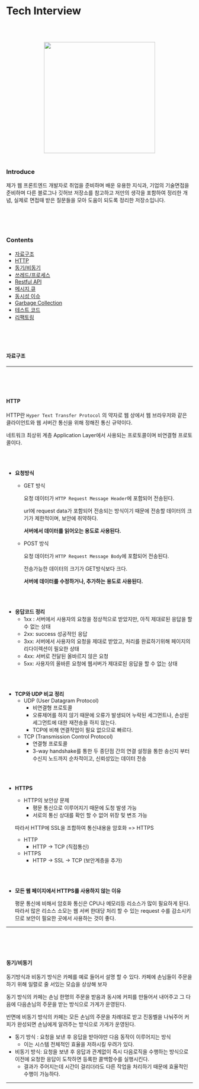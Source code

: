 

# Tech Interview

</br></br>



<center><img src="https://uxwing.com/wp-content/themes/uxwing/download/07-design-and-development/administrator-developer.png" width="300px" /></center>





</br>

### Introduce

제가 웹 프론트엔드 개발자로 취업을 준비하며 배운 유용한 지식과, 기업의 기술면접을 준비하며 다른 블로그나 깃허브 저장소를 참고하고 저만의 생각을 포함하여 정리한 개념,  실제로 면접때 받은 질문들을 모아 도움이 되도록 정리한 저장소입니다.



</br></br></br>



### Contents

- [자료구조](#자료구조)
- [HTTP](#HTTP)
- [동기/비동기](#동기/비동기)
- [쓰레드/프로세스](#쓰레드/프로세스)
- [Restful API](#Restful-API)
- [메시지 큐](#메시지-큐)
- [동시성 이슈](#동시성-이슈)
- [Garbage Collection](#Garbage-Collection)
- [테스트 코드](#테스트-코드)
- [리팩토링](#리팩토링)



</br></br></br>



#### 자료구조





----

</br></br></br>

#### HTTP

HTTP란 `Hyper Text Transfer Protocol` 의 약자로 웹 상에서 웹 브라우저와 같은 클라이언트와 웹 서버간 통신을 위해 정해진 통신 규약이다.

네트워크 최상위 계층  Application Layer에서 사용되는 프로토콜이며 비연결형 프로토콜이다.

</br></br>

- **요청방식**

  - GET 방식

    요청 데이터가 `HTTP Request Message Header`에 포함되어 전송된다.

    url에 request data가 포함되어 전송되는 방식이기 때문에 전송할 데이터의 크기가 제한적이며, 보안에 취약하다.

    **서버에서 데이터를 읽어오는 용도로 사용된다.**

  - POST 방식

    요청 데이터가 `HTTP Request Message Body`에 포함되어 전송된다.

    전송가능한 데이터의 크기가 GET방식보다 크다.

    **서버에 데이터를 수정하거나, 추가하는 용도로 사용된다.**

</br></br>

- **응답코드 정리**
  - 1xx : 서버에서 사용자의 요청을 정상적으로 받았지만, 아직 제대로된 응답을 할 수 없는 상태
  - 2xx: success 성공적인 응답
  - 3xx: 서버에서 사용자의 요청을 제대로 받았고, 처리를 완료하기위해 페이지의 리다이렉션이 필요한 상태
  - 4xx: 서버로 전달된 올바르지 않은 요청
  - 5xx: 사용자의 올바른 요청에 웹서버가 제대로된 응답을 할 수 없는 상태

</br></br>

- **TCP와 UDP 비교 정리**
  - UDP (User Datagram Protocol)
    - 비연결형 프로토콜
    - 오류제어를 하지 않기 때문에 오류가 발생되어 누락된 세그먼트나, 손상된 세그먼트에 대한 재전송을 하지 않는다.
    - TCP에 비해 연결작업이 필요 없으므로 빠르다.
  - TCP (Transmission Control Protocol)
    - 연결형 프로토콜
    - 3-way handshake를 통한 두 종단점 간의 연결 설정을 통한 송신지 부터 수신지 노드까지 순차적이고, 신뢰성있는 데이터 전송



</br></br>

- **HTTPS**

  - HTTP의 보안상 문제
    - 평문 통신으로 이루어지기 때문에 도청 발생 가능
    - 서로의 통신 상대를 확인 할 수 없어 위장 및 변조 가능

  

  따라서 HTTP에 SSL을 조합하여 통신내용을 암호화 => HTTPS

  - HTTP
    - HTTP -> TCP (직접통신)
  - HTTPS
    - HTTP -> SSL -> TCP (보안계층을 추가)

</br></br>

- **모든 웹 페이지에서 HTTPS를 사용하지 않는 이유**

  평문 통신에 비해서 암호화 통신은 CPU나 메모리등 리소스가 많이 필요하게 된다. 따라서 많은 리소스 소모는 웹 서버 한대당 처리 할 수 있는 request 수를 감소시키므로 보안이 필요한 곳에서 사용하는 것이 좋다.



----

</br></br></br>

#### 동기/비동기

동기방식과 비동기 방식은 카페를 예로 들어서 설명 할 수 있다. 카페에 손님들이 주문을 하기 위해 일렬로 줄 서있는 모습을 상상해 보자 

동기 방식의 카페는 손님 한명의 주문을 받음과 동시에 커피를 만들어서 내어주고 그 다음에 다음손님의 주문을 받는 방식으로 가게가 운영된다.

반면에 비동기 방식의 카페는 모든 손님의 주문을 차례대로 받고 진동벨을 나눠주어 커피가 완성되면 손님에게 알려주는 방식으로 가게가 운영된다.



- 동기 방식 : 요청을 보낸 후 응답을 받아야만 다음 동작이 이루어지는 방식 
  - 이는 시스템 전체적인 효율을 저하시킬 우려가 있다.
- 비동기 방식: 요청을 보낸 후 응답과 관계없이 즉시 다음로직을 수행하는 방식으로 이전에 요청한 응답이 도착하면 등록한 콜백함수를 실행시킨다.
  - 결과가 주어지는데 시간이 걸리더라도 다른 작업을 처리하기 때문에 효율적인 수행이 가능하다.



----

</br></br></br>



